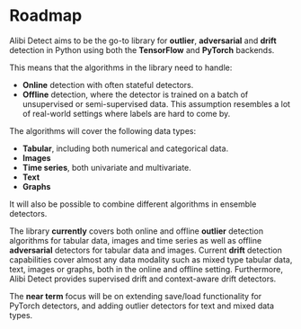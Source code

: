 # Roadmap

Alibi Detect aims to be the go-to library for **outlier**, **adversarial** and **drift** detection in Python using 
both the **TensorFlow** and **PyTorch** backends.

This means that the algorithms in the library need to handle:
* **Online** detection with often stateful detectors.
* **Offline** detection, where the detector is trained on a batch of unsupervised or semi-supervised data. This assumption resembles a lot of real-world settings where labels are hard to come by.

The algorithms will cover the following data types:
* **Tabular**, including both numerical and categorical data.
* **Images**
* **Time series**, both univariate and multivariate.
* **Text**
* **Graphs**

It will also be possible to combine different algorithms in ensemble detectors.

The library **currently** covers both online and offline **outlier** detection algorithms for 
tabular data, images and time series as well as offline **adversarial** detectors for 
tabular data and images. Current **drift** detection capabilities cover almost any data modality such as mixed type tabular data, 
text, images or graphs, both in the online and offline setting. Furthermore, Alibi Detect provides supervised drift and context-aware drift detectors.

The **near term** focus will be on extending save/load functionality for PyTorch detectors, and adding outlier detectors for text and mixed data types.
